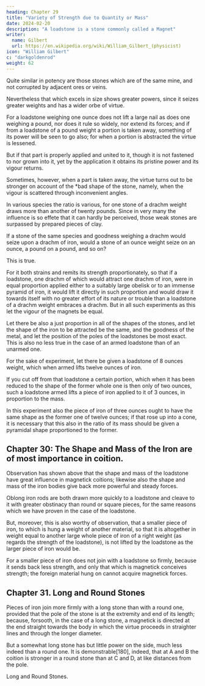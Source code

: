 ```yaml
---
heading: Chapter 29
title: "Variety of Strength due to Quantity or Mass"
date: 2024-02-20
description: "A loadstone is a stone commonly called a Magnet"
writer:
  name: Gilbert
  url: https://en.wikipedia.org/wiki/William_Gilbert_(physicist)
icon: "William Gilbert"
c: "darkgoldenrod"
weight: 62
---
```




Quite similar in potency are those stones which are of the same mine, and not corrupted by adjacent ores or veins. 

Nevertheless that which excels in size shows greater powers, since it seizes greater weights and has a wider orbe of virtue. 

For a loadstone weighing one ounce does not lift a large nail as does one weighing a pound, nor does it rule so widely, nor extend its forces; and if from a loadstone of a pound weight a portion is taken away, something of its power will be seen to go also; for when a portion is abstracted the virtue is lessened. 

But if that part is properly applied and united to it, though it is not fastened to nor grown into it, yet by the application it obtains its pristine power and its vigour returns. 

Sometimes, however, when a part is taken away, the virtue turns out to be stronger on account of the *bad shape of the stone, namely, when the vigour is scattered through inconvenient angles. 

In various species the ratio is various, for one stone of a drachm weight draws more than another of twenty pounds. Since in very many the influence is so effete that it can hardly be perceived, those weak stones are surpassed by prepared pieces of clay.

If a stone of the same species and goodness weighing a drachm would seize upon a drachm of iron, would a stone of an ounce weight seize on an ounce, a pound on a pound, and so on? 

This is true.

For it both strains and remits its strength proportionately, so that if a loadstone, one drachm of which would attract one drachm of iron, were in equal proportion applied either to a suitably large obelisk or to an immense pyramid of iron, it would lift it directly in such proportion and would draw it towards itself with no greater effort of its nature or trouble than a loadstone of a drachm weight embraces a drachm. But in all such experiments as this let the vigour of the magnets be equal.

Let there be also a just proportion in all of the shapes of the stones, and let the shape of the iron to be attracted be the same, and the goodness of the metal, and let the position of the poles of the loadstones be most exact. This is also no less true in the case of an armed loadstone than of an unarmed one. 

For the sake of experiment, let there be given a loadstone of 8 ounces weight, which when armed lifts twelve ounces of iron.

If you cut off from that loadstone a certain portion, which when it has been reduced to the shape of the former whole one is then only of two ounces, such a loadstone armed lifts a piece of iron applied to it of 3 ounces, in proportion to the mass. 

In this experiment also the piece of iron of three ounces ought to have the same shape as the former one of twelve ounces; if that rose up into a cone, it is necessary that this also in the ratio of its mass should be given a pyramidal shape proportioned to the former.



## Chapter 30: The Shape and Mass of the Iron are of most importance in coition.

Observation has shown above that the shape and mass of the loadstone have great influence in magnetick coitions; likewise also the shape and mass of the iron bodies give back more powerful and steady forces. 

Oblong iron rods are both drawn more quickly to a loadstone and cleave to it with greater obstinacy than round or square pieces, for the same reasons which we have proven in the case of the loadstone. 

But, moreover, this is also worthy of observation, that a smaller piece of iron, to which is hung a weight of another material, so that it is altogether in weight equal to another large whole piece of iron of a right weight (as regards the strength of the loadstone), is not lifted by the loadstone as the larger piece of iron would be. 

For a smaller piece of iron does not join with a loadstone so firmly, because it sends back less strength, and only that which is magnetick conceives strength; the foreign material hung on cannot acquire magnetick forces.


## Chapter 31. Long and Round Stones

Pieces of iron join more firmly with a long stone than with a round one, provided that the pole of the stone is at the extremity and end of its length; because, forsooth, in the case of a long stone, a magnetick is directed at the end straight towards the body in which the virtue proceeds in straighter lines and through the longer diameter. 

But a somewhat long stone has but little power on the side, much less indeed than a round one. It is demonstrable[180], indeed, that at A and B the coition is stronger in a round stone than at C and D, at like distances from the pole.

Long and Round Stones.
